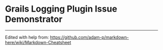 # Grails Logging Plugin Issue Demonstrator



















---
Edited with help from:
https://github.com/adam-p/markdown-here/wiki/Markdown-Cheatsheet